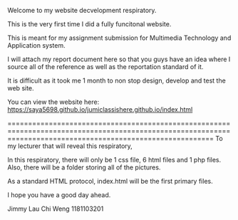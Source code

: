 Welcome to my website decvelopment respiratory.

This is the very first time I did a fully funcitonal website.

This is meant for my assignment submission for Multimedia Technology and Application system.

I will attach my report document here so that you guys have an idea where I source all of the reference as well as the reportation standard of it.

It is difficult as it took me 1 month to non stop design, develop and test the web site.

You can view the website here:
https://saya5698.github.io/jumiclassishere.github.io/index.html


==============================================================================================================================================================
To my lecturer that will reveal this respiratory,

In this respiratory, there will only be 1 css file, 6 html files and 1 php files. Also, there will be a folder storing all of the pictures.

As a standard HTML protocol, index.html will be the first primary files.

I hope you have a good day ahead.

Jimmy Lau Chi Weng
1181103201
